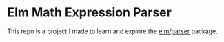 # Elm Math Expression Parser

This repo is a project I made to learn and explore the [elm/parser](https://github.com/elm/parser) package.
